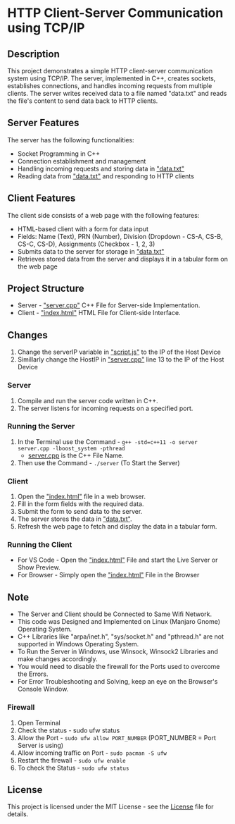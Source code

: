 # HTTP Client-Server Communication using TCP/IP

## Description

This project demonstrates a simple HTTP client-server communication system using TCP/IP. The server, implemented in C++, creates sockets, establishes connections, and handles incoming requests from multiple clients. The server writes received data to a file named "data.txt" and reads the file's content to send data back to HTTP clients.

## Server Features

The server has the following functionalities:

- Socket Programming in C++
- Connection establishment and management
- Handling incoming requests and storing data in ["data.txt"](https://github.com/21Sandesh/HTTP-Client-Server-Connection-using-TCP-IP/blob/main/data.txt)
- Reading data from ["data.txt"](https://github.com/21Sandesh/HTTP-Client-Server-Connection-using-TCP-IP/blob/main/data.txt) and responding to HTTP clients

## Client Features

The client side consists of a web page with the following features:

- HTML-based client with a form for data input
- Fields: Name (Text), PRN (Number), Division (Dropdown - CS-A, CS-B, CS-C, CS-D), Assignments (Checkbox - 1, 2, 3)
- Submits data to the server for storage in ["data.txt"](https://github.com/21Sandesh/HTTP-Client-Server-Connection-using-TCP-IP/blob/main/data.txt)
- Retrieves stored data from the server and displays it in a tabular form on the web page

## Project Structure

- Server - ["server.cpp"](https://github.com/21Sandesh/HTTP-Client-Server-Connection-using-TCP-IP/blob/main/server.cpp) C++ File for Server-side Implementation.
- Client - ["index.html"](https://github.com/21Sandesh/HTTP-Client-Server-Connection-using-TCP-IP/blob/main/index.html) HTML File for Client-side Interface.

## Changes

1. Change the serverIP variable in ["script.js"](https://github.com/21Sandesh/HTTP-Client-Server-Connection-using-TCP-IP/blob/main/script.js) to the IP of the Host Device
2. Simillarly change the HostIP in ["server.cpp"](https://github.com/21Sandesh/HTTP-Client-Server-Connection-using-TCP-IP/blob/main/server.cpp) line 13 to the IP of the Host Device

### Server

1. Compile and run the server code written in C++.
2. The server listens for incoming requests on a specified port.

### Running the Server
1. In the Terminal use the Command - `g++ -std=c++11 -o server server.cpp -lboost_system -pthread`
   - [server.cpp](https://github.com/21Sandesh/HTTP-Client-Server-Connection-using-TCP-IP/blob/main/server.cpp) is the C++ File Name.
2. Then use the Command - `./server` (To Start the Server)

### Client

1. Open the ["index.html"](https://github.com/21Sandesh/HTTP-Client-Server-Connection-using-TCP-IP/blob/main/index.html) file in a web browser.
2. Fill in the form fields with the required data.
3. Submit the form to send data to the server.
4. The server stores the data in ["data.txt"](https://github.com/21Sandesh/HTTP-Client-Server-Connection-using-TCP-IP/blob/main/data.txt).
5. Refresh the web page to fetch and display the data in a tabular form.

### Running the Client

- For VS Code - Open the ["index.html"](https://github.com/21Sandesh/HTTP-Client-Server-Connection-using-TCP-IP/blob/main/index.html) File and start the Live Server or Show Preview.
- For Browser - Simply open the ["index.html"](https://github.com/21Sandesh/HTTP-Client-Server-Connection-using-TCP-IP/blob/main/index.html) File in the Browser

## Note

- The Server and Client should be Connected to Same Wifi Network. 
- This code was Designed and Implemented on Linux (Manjaro Gnome) Operating System.
- C++ Libraries like "arpa/inet.h", "sys/socket.h" and "pthread.h" are not supported in Windows Operating System.
- To Run the Server in Windows, use Winsock, Winsock2 Libraries and make changes accordingly.
- You would need to disable the firewall for the Ports used to overcome the Errors.
- For Error Troubleshooting and Solving, keep an eye on the Browser's Console Window.

### Firewall 
1. Open Terminal
2. Check the status - sudo ufw status
3. Allow the Port - `sudo ufw allow PORT_NUMBER` (PORT_NUMBER = Port Server is using)
4. Allow incoming traffic on Port - `sudo pacman -S ufw`
5. Restart the firewall - `sudo ufw enable`
6. To check the Status - `sudo ufw status`

## License

This project is licensed under the MIT License - see the [License](https://github.com/21Sandesh/HTTP-Client-Server-Connection-using-TCP-IP/blob/main/LICENSE) file for details.
